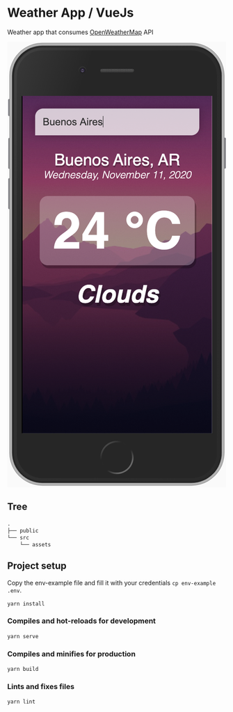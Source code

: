 # Weather App / VueJs
Weather app that consumes [OpenWeatherMap](https://openweathermap.org/) API

![App](src/assets/preview.png)

## Tree
```
.
├── public
└── src
    └── assets
```
## Project setup
Copy the env-example file and fill it with your credentials `cp env-example .env`.

```
yarn install
```

### Compiles and hot-reloads for development
```
yarn serve
```

### Compiles and minifies for production
```
yarn build
```

### Lints and fixes files
```
yarn lint
```